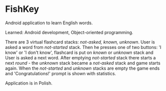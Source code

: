 # FishKey
Android application to learn English words.

Learned: Android development, Object-oriented programming.

There are 3 virtual flashcard stacks: *not-asked, known, unknown*. User is asked a word from *not-started* stack. Then he presses one of two buttons: 'I know' or 'I don't know', flashcard is put on *known* or *unknown* stack and User is asked a next word. After emptying *not-started* stack there starts a next *round* - the *unknown* stack became a *not-asked* stack and game starts again. When the *not-started* and *unknown* stacks are empty the game ends and 'Congratulations!' prompt is shown with statistics.

Application is in Polish.
